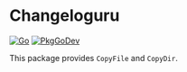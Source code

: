 # Changeloguru

[![Go](https://github.com/haunt98/copy-go/workflows/Go/badge.svg?branch=main)](https://github.com/actions/setup-go)
[![PkgGoDev](https://pkg.go.dev/badge/github.com/haunt98/copy-go)](https://pkg.go.dev/github.com/haunt98/copy-go)

This package provides `CopyFile` and `CopyDir`.
